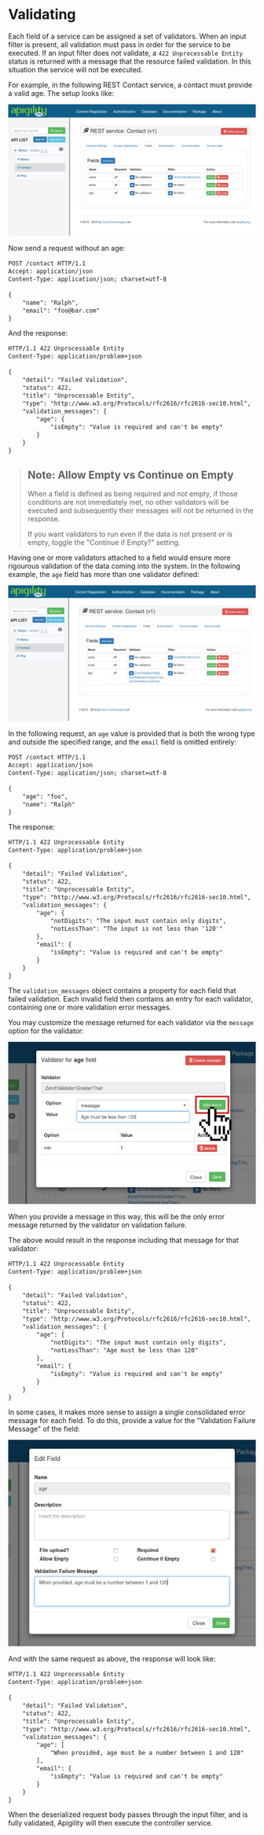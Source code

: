 Validating
==========

Each field of a service can be assigned a set of validators.  When an input filter is present, all
validation must pass in order for the service to be executed. If an input filter does not validate,
a `422 Unprocessable Entity` status is returned with a message that the resource failed validation.
In this situation the service will not be executed.

For example, in the following REST Contact service, a contact must provide a valid age.
The setup looks like:

![Content Validation Required Field](/asset/apigility-documentation/img/content-validation-validating-required-field.jpg)

Now send a request without an age:

```HTTP
POST /contact HTTP/1.1
Accept: application/json
Content-Type: application/json; charset=utf-8

{
    "name": "Ralph",
    "email": "foo@bar.com"
}
```

And the response:

```HTTP
HTTP/1.1 422 Unprocessable Entity
Content-Type: application/problem+json

{
    "detail": "Failed Validation",
    "status": 422,
    "title": "Unprocessable Entity",
    "type": "http://www.w3.org/Protocols/rfc2616/rfc2616-sec10.html",
    "validation_messages": {
        "age": {
            "isEmpty": "Value is required and can't be empty"
        }
    }
}
```

> ## Note: Allow Empty vs Continue on Empty
>
> When a field is defined as being required and not empty, if those conditions are not immediately
> met, no other validators will be executed and subsequently their messages will not be returned in
> the response.
>
> If you want validators to run even if the data is not present or is empty, toggle the "Continue if
> Empty?" setting.

Having one or more validators attached to a field would ensure more rigourous validation of the
data coming into the system. In the following example, the `age` field has more than one validator
defined:

![Content Validation Multiple Validators](/asset/apigility-documentation/img/content-validation-validating-3-validators.jpg)

In the following request, an `age` value is provided that is both the wrong type and outside the
specified range, and the `email` field is omitted entirely:

```HTTP
POST /contact HTTP/1.1
Accept: application/json
Content-Type: application/json; charset=utf-8

{
    "age": "foo",
    "name": "Ralph"
}
```

The response:

```HTTP
HTTP/1.1 422 Unprocessable Entity
Content-Type: application/problem+json

{
    "detail": "Failed Validation",
    "status": 422,
    "title": "Unprocessable Entity",
    "type": "http://www.w3.org/Protocols/rfc2616/rfc2616-sec10.html",
    "validation_messages": {
        "age": {
            "notDigits": "The input must contain only digits",
            "notLessThan": "The input is not less than '120'"
        },
        "email": {
            "isEmpty": "Value is required and can't be empty"
        }
    }
}
```

The `validation_messages` object contains a property for each field that failed validation. Each
invalid field then contains an entry for each validator, containing one or more validation error
messages.

You may customize the message returned for each validator via the `message` option for the
validator:

![Content Validation Validator Error Message](/asset/apigility-documentation/img/content-validation-validating-special-validator-message.jpg)

When you provide a message in this way, this will be the only error message returned by the
validator on validation failure.

The above would result in the response including that message for that validator:

```HTTP
HTTP/1.1 422 Unprocessable Entity
Content-Type: application/problem+json

{
    "detail": "Failed Validation",
    "status": 422,
    "title": "Unprocessable Entity",
    "type": "http://www.w3.org/Protocols/rfc2616/rfc2616-sec10.html",
    "validation_messages": {
        "age": {
            "notDigits": "The input must contain only digits",
            "notLessThan": "Age must be less than 120"
        },
        "email": {
            "isEmpty": "Value is required and can't be empty"
        }
    }
}
```

In some cases, it makes more sense to assign a single consolidated error message for each field.
To do this, provide a value for the "Validation Failure Message" of the field:

![Content Validation Consolidated Field Message](/asset/apigility-documentation/img/content-validation-validating-consolidated-field-message.jpg)

And with the same request as above, the response will look like:

```HTTP
HTTP/1.1 422 Unprocessable Entity
Content-Type: application/problem+json

{
    "detail": "Failed Validation",
    "status": 422,
    "title": "Unprocessable Entity",
    "type": "http://www.w3.org/Protocols/rfc2616/rfc2616-sec10.html",
    "validation_messages": {
        "age": [
            "When provided, age must be a number between 1 and 120"
        ],
        "email": {
            "isEmpty": "Value is required and can't be empty"
        }
    }
}
```

When the deserialized request body passes through the input filter, and is fully validated,
Apigility will then execute the controller service.
